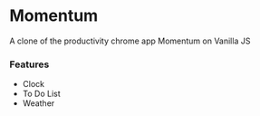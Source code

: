 # Momentum
A clone of the productivity chrome app Momentum on Vanilla JS

### Features
- Clock
- To Do List
- Weather